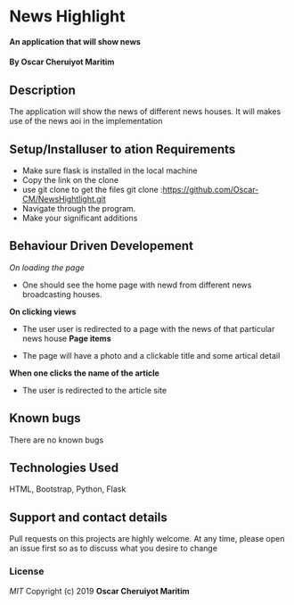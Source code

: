 # News Highlight
#### An application that will show news
#### By **Oscar Cheruiyot Maritim**
## Description
The application will show the news of different news houses. It will makes use of the news aoi in the implementation
## Setup/Installuser to ation Requirements
* Make sure flask is installed in the local machine
* Copy the link on the clone
* use git clone to get the files git clone :https://github.com/Oscar-CM/NewsHightlight.git
* Navigate through the program.
* Make your significant additions
## Behaviour Driven Developement
*On loading the page*
* One should see the home page with newd from different news broadcasting houses.

**On clicking views**

* The user user is redirected to a page with the news of that particular news house
**Page items**

* The page will have a photo and a clickable title and some artical detail

**When one clicks the name of the article**

* The user is redirected to the article site


## Known bugs
There are no known bugs
## Technologies Used
HTML, Bootstrap, Python,  Flask
## Support and contact details
Pull requests on this projects are highly welcome. At any time, please open an issue first so as to discuss what you desire to change
### License
*MIT*
Copyright (c) 2019 **Oscar Cheruiyot Maritim**

